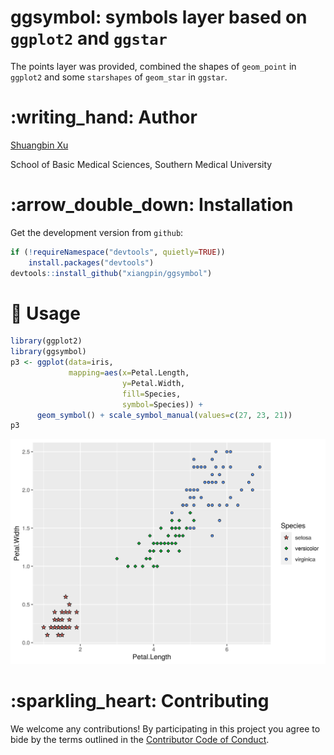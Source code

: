 <!-- README.md is generated from README.Rmd. Please edit that file -->

# ggsymbol: symbols layer based on `ggplot2` and `ggstar`

<!-- <img src="https://github.com/xiangpin/ggsymbol/blob/master/inst/extdata/ggsymbol.png" height="200" align="right" /> -->

<!-- [![CRAN_Status_Badge](https://www.r-pkg.org/badges/version/ggsymbol?color=green)](https://cran.r-project.org/package=ggsymbol) -->

<!-- r badge_devel("xiangpin/ggsymbol", "green") -->

<!-- [![](https://cranlogs.r-pkg.org/badges/grand-total/ggsymbol?color=green)](https://cran.r-project.org/package=ggsymbol) -->

<!-- [![](https://cranlogs.r-pkg.org/badges/ggsymbol?color=green)](https://cranlogs.r-pkg.org/downloads/total/last-month/ggsymbol) -->

<!-- [![](https://cranlogs.r-pkg.org/badges/last-week/ggsymbol?color=green)](https://cranlogs.r-pkg.org/downloads/total/last-week/ggsymbol) -->

The points layer was provided, combined the shapes of `geom_point` in
`ggplot2` and some `starshapes` of `geom_star` in `ggstar`.

# :writing\_hand: Author

[Shuangbin Xu](https://github.com/xiangpin)

School of Basic Medical Sciences, Southern Medical University

# :arrow\_double\_down: Installation

<!-- Get the released version from `CRAN`: -->

<!-- install.packages("ggsymbol") -->

Get the development version from `github`:

``` r
if (!requireNamespace("devtools", quietly=TRUE))
    install.packages("devtools")
devtools::install_github("xiangpin/ggsymbol")
```

# :beginner: Usage

``` r
library(ggplot2)
library(ggsymbol)
p3 <- ggplot(data=iris,
             mapping=aes(x=Petal.Length,
                         y=Petal.Width,
                         fill=Species,
                         symbol=Species)) +
      geom_symbol() + scale_symbol_manual(values=c(27, 23, 21))
p3
```

![](./inst/extdata/fig1.png)

<!-- # :book: Vignette -->

<!-- For more details, please refer to the [online vignette](https://cran.r-project.org/web/packages/ggsymbol/vignettes/ggsymbol.html) -->

<!-- If you have installed it, you can also view the vignette on local. -->

<!-- browseVignettes("ggsymbol") -->

# :sparkling\_heart: Contributing

We welcome any contributions\! By participating in this project you
agree to bide by the terms outlined in the [Contributor Code of
Conduct](CONDUCT.md).
